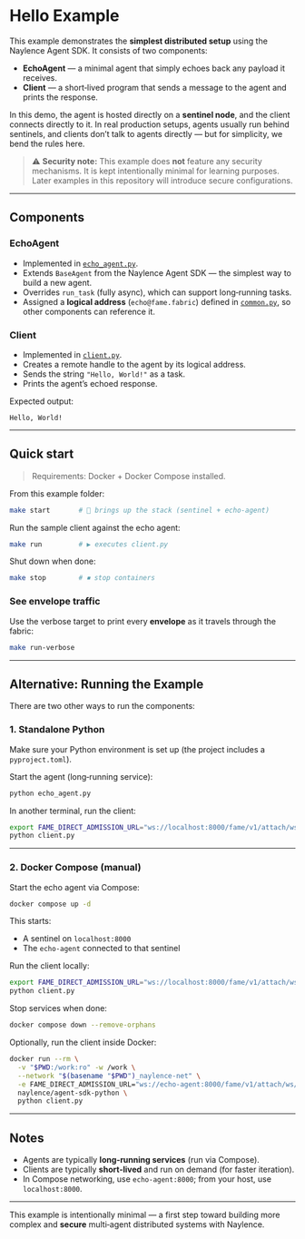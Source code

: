 # Hello Example

This example demonstrates the **simplest distributed setup** using the Naylence Agent SDK. It consists of two components:

* **EchoAgent** — a minimal agent that simply echoes back any payload it receives.
* **Client** — a short‑lived program that sends a message to the agent and prints the response.

In this demo, the agent is hosted directly on a **sentinel node**, and the client connects directly to it. In real production setups, agents usually run behind sentinels, and clients don’t talk to agents directly — but for simplicity, we bend the rules here.

> ⚠️ **Security note:** This example does **not** feature any security mechanisms. It is kept intentionally minimal for learning purposes. Later examples in this repository will introduce secure configurations.

---

## Components

### EchoAgent

* Implemented in [`echo_agent.py`](echo_agent.py).
* Extends `BaseAgent` from the Naylence Agent SDK — the simplest way to build a new agent.
* Overrides `run_task` (fully async), which can support long‑running tasks.
* Assigned a **logical address** (`echo@fame.fabric`) defined in [`common.py`](common.py), so other components can reference it.

### Client

* Implemented in [`client.py`](client.py).
* Creates a remote handle to the agent by its logical address.
* Sends the string `"Hello, World!"` as a task.
* Prints the agent’s echoed response.

Expected output:

```
Hello, World!
```

---

## Quick start

> Requirements: Docker + Docker Compose installed.

From this example folder:

```bash
make start       # 🚀 brings up the stack (sentinel + echo-agent)
```

Run the sample client against the echo agent:

```bash
make run         # ▶️ executes client.py
```

Shut down when done:

```bash
make stop        # ⏹ stop containers
```

### See envelope traffic

Use the verbose target to print every **envelope** as it travels through the fabric:

```bash
make run-verbose
```

---

## Alternative: Running the Example

There are two other ways to run the components:

### 1. Standalone Python

Make sure your Python environment is set up (the project includes a `pyproject.toml`).

Start the agent (long‑running service):

```bash
python echo_agent.py
```

In another terminal, run the client:

```bash
export FAME_DIRECT_ADMISSION_URL="ws://localhost:8000/fame/v1/attach/ws/downstream"
python client.py
```

---

### 2. Docker Compose (manual)

Start the echo agent via Compose:

```bash
docker compose up -d
```

This starts:

* A sentinel on `localhost:8000`
* The `echo-agent` connected to that sentinel

Run the client locally:

```bash
export FAME_DIRECT_ADMISSION_URL="ws://localhost:8000/fame/v1/attach/ws/downstream"
python client.py
```

Stop services when done:

```bash
docker compose down --remove-orphans
```

Optionally, run the client inside Docker:

```bash
docker run --rm \
  -v "$PWD:/work:ro" -w /work \
  --network "$(basename "$PWD")_naylence-net" \
  -e FAME_DIRECT_ADMISSION_URL="ws://echo-agent:8000/fame/v1/attach/ws/downstream" \
  naylence/agent-sdk-python \
  python client.py
```

---

## Notes

* Agents are typically **long‑running services** (run via Compose).
* Clients are typically **short‑lived** and run on demand (for faster iteration).
* In Compose networking, use `echo-agent:8000`; from your host, use `localhost:8000`.

---

This example is intentionally minimal — a first step toward building more complex and **secure** multi‑agent distributed systems with Naylence.
